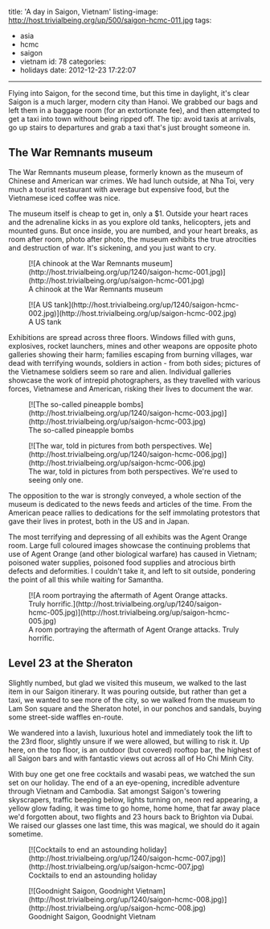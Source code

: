 title: 'A day in Saigon, Vietnam'
listing-image: http://host.trivialbeing.org/up/500/saigon-hcmc-011.jpg
tags:
  - asia
  - hcmc
  - saigon
  - vietnam
id: 78
categories:
  - holidays
date: 2012-12-23 17:22:07
---

Flying into Saigon, for the second time, but this time in daylight, it's clear Saigon is a much larger, modern city than Hanoi. We grabbed our bags and left them in a baggage room (for an extortionate fee), and then attempted to get a taxi into town without being ripped off. The tip: avoid taxis at arrivals, go up stairs to departures and grab a taxi that's just brought someone in.

## The War Remnants museum

The War Remnants museum please, formerly known as the museum of Chinese and American war crimes. We had lunch outside, at Nha Toi, very much a tourist restaurant with average but expensive food, but the Vietnamese iced coffee was nice.

The museum itself is cheap to get in, only a $1. Outside your heart races and the adrenaline kicks in as you explore old tanks, helicopters, jets and mounted guns. But once inside, you are numbed, and your heart breaks, as room after room, photo after photo, the museum exhibits the true atrocities and destruction of war. It's sickening, and you just want to cry.

<figure class="generated-figure generated-figure--retina generated-figure--620 generated-figure--landscape">[![A chinook at the War Remnants museum](http://host.trivialbeing.org/up/1240/saigon-hcmc-001.jpg)](http://host.trivialbeing.org/up/saigon-hcmc-001.jpg)<figcaption class="generated-figure-caption">A chinook at the War Remnants museum</figcaption></figure>

<figure class="generated-figure generated-figure--retina generated-figure--620 generated-figure--landscape">[![A US tank](http://host.trivialbeing.org/up/1240/saigon-hcmc-002.jpg)](http://host.trivialbeing.org/up/saigon-hcmc-002.jpg)<figcaption class="generated-figure-caption">A US tank</figcaption></figure>

Exhibitions are spread across three floors. Windows filled with guns, explosives, rocket launchers, mines and other weapons are opposite photo galleries showing their harm; families escaping from burning villages, war dead with terrifying wounds, soldiers in action - from both sides; pictures of the Vietnamese soldiers seem so rare and alien. Individual galleries showcase the work of intrepid photographers, as they travelled with various forces, Vietnamese and American, risking their lives to document the war.

<figure class="generated-figure generated-figure--retina generated-figure--620 generated-figure--landscape">[![The so-called pineapple bombs](http://host.trivialbeing.org/up/1240/saigon-hcmc-003.jpg)](http://host.trivialbeing.org/up/saigon-hcmc-003.jpg)<figcaption class="generated-figure-caption">The so-called pineapple bombs</figcaption></figure>

<figure class="generated-figure generated-figure--retina generated-figure--620 generated-figure--landscape">[![The war, told in pictures from both perspectives. We](http://host.trivialbeing.org/up/1240/saigon-hcmc-006.jpg)](http://host.trivialbeing.org/up/saigon-hcmc-006.jpg)<figcaption class="generated-figure-caption">The war, told in pictures from both perspectives. We're used to seeing only one.</figcaption></figure>

The opposition to the war is strongly conveyed, a whole section of the museum is dedicated to the news feeds and articles of the time. From the American peace rallies to dedications for the self immolating protestors that gave their lives in protest, both in the US and in Japan.

The most terrifying and depressing of all exhibits was the Agent Orange room. Large full coloured images showcase the continuing problems that use of Agent Orange (and other biological warfare) has caused in Vietnam; poisoned water supplies, poisoned food supplies and atrocious birth defects and deformities. I couldn't take it, and left to sit outside, pondering the point of all this while waiting for Samantha.

<figure class="generated-figure generated-figure--retina generated-figure--620 generated-figure--landscape">[![A room portraying the aftermath of Agent Orange attacks. Truly horrific.](http://host.trivialbeing.org/up/1240/saigon-hcmc-005.jpg)](http://host.trivialbeing.org/up/saigon-hcmc-005.jpg)<figcaption class="generated-figure-caption">A room portraying the aftermath of Agent Orange attacks. Truly horrific.</figcaption></figure>

## Level 23 at the Sheraton

Slightly numbed, but glad we visited this museum, we walked to the last item in our Saigon itinerary. It was pouring outside, but rather than get a taxi, we wanted to see more of the city, so we walked from the museum to Lam Son square and the Sheraton hotel, in our ponchos and sandals, buying some street-side waffles en-route.

We wandered into a lavish, luxurious hotel and immediately took the lift to the 23rd floor, slightly unsure if we were allowed, but willing to risk it. Up here, on the top floor, is an outdoor (but covered) rooftop bar, the highest of all Saigon bars and with fantastic views out across all of Ho Chi Minh City.

With buy one get one free cocktails and wasabi peas, we watched the sun set on our holiday. The end of a an eye-opening, incredible adventure through Vietnam and Cambodia. Sat amongst Saigon's towering skyscrapers, traffic beeping below, lights turning on, neon red appearing, a yellow glow fading, it was time to go home, home home, that far away place we'd forgotten about, two flights and 23 hours back to Brighton via Dubai. We raised our glasses one last time, this was magical, we should do it again sometime.

<figure class="generated-figure generated-figure--retina generated-figure--620 generated-figure--portrait">[![Cocktails to end an astounding holiday](http://host.trivialbeing.org/up/1240/saigon-hcmc-007.jpg)](http://host.trivialbeing.org/up/saigon-hcmc-007.jpg)<figcaption class="generated-figure-caption">Cocktails to end an astounding holiday</figcaption></figure>

<figure class="generated-figure generated-figure--retina generated-figure--620 generated-figure--portrait">[![Goodnight Saigon, Goodnight Vietnam](http://host.trivialbeing.org/up/1240/saigon-hcmc-008.jpg)](http://host.trivialbeing.org/up/saigon-hcmc-008.jpg)<figcaption class="generated-figure-caption">Goodnight Saigon, Goodnight Vietnam</figcaption></figure>
